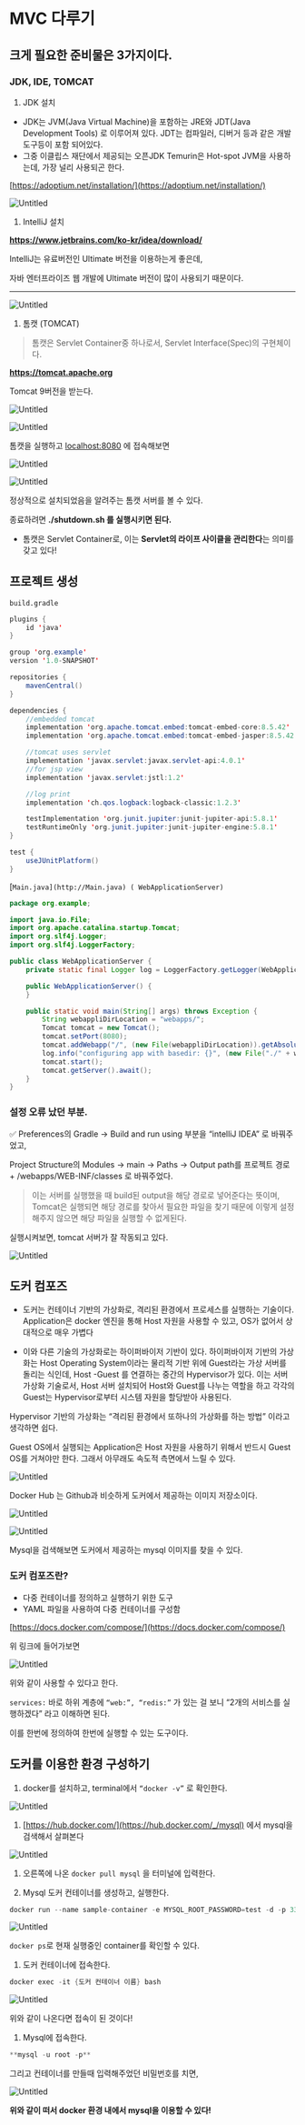 # MVC 다루기

## 크게 필요한 준비물은 3가지이다.

### JDK, IDE, TOMCAT

1. JDK 설치

- JDK는 JVM(Java Virtual Machine)을 포함하는 JRE와 JDT(Java  Development Tools) 로 이루어져 있다. JDT는 컴파일러,  디버거 등과 같은 개발 도구등이 포함 되어있다.
- 그중 이클립스 재단에서 제공되는 오픈JDK Temurin은 Hot-spot JVM을 사용하는데,
가장 널리 사용되곤 한다.

[https://adoptium.net/installation/](https://adoptium.net/installation/) 

![Untitled](MVC%20%E1%84%83%E1%85%A1%E1%84%85%E1%85%AE%E1%84%80%E1%85%B5%20bcb817ebbc154343acf956995937c3f8/Untitled.png)

1. IntelliJ 설치 

**https://www.jetbrains.com/ko-kr/idea/download/**

IntelliJ는 유료버전인 Ultimate 버전을 이용하는게 좋은데,

자바 엔터프라이즈 웹 개발에 Ultimate 버전이 많이 사용되기 때문이다. 
****

![Untitled](MVC%20%E1%84%83%E1%85%A1%E1%84%85%E1%85%AE%E1%84%80%E1%85%B5%20bcb817ebbc154343acf956995937c3f8/Untitled%201.png)

1. 톰캣 (TOMCAT)

> 톰캣은 Servlet Container중 하나로서, 
Servlet Interface(Spec)의 구현체이다.
> 

**https://tomcat.apache.org**

Tomcat 9버전을 받는다.

![Untitled](MVC%20%E1%84%83%E1%85%A1%E1%84%85%E1%85%AE%E1%84%80%E1%85%B5%20bcb817ebbc154343acf956995937c3f8/Untitled%202.png)

![Untitled](MVC%20%E1%84%83%E1%85%A1%E1%84%85%E1%85%AE%E1%84%80%E1%85%B5%20bcb817ebbc154343acf956995937c3f8/Untitled%203.png)

톰캣을 실행하고 [localhost:8080](http://localhost:8080) 에 접속해보면

![Untitled](MVC%20%E1%84%83%E1%85%A1%E1%84%85%E1%85%AE%E1%84%80%E1%85%B5%20bcb817ebbc154343acf956995937c3f8/Untitled%204.png)

![Untitled](MVC%20%E1%84%83%E1%85%A1%E1%84%85%E1%85%AE%E1%84%80%E1%85%B5%20bcb817ebbc154343acf956995937c3f8/Untitled%205.png)

 정상적으로 설치되었음을 알려주는 톰캣 서버를 볼 수 있다.

종료하려면 **./shutdown.sh 를 실행시키면 된다.**

- 톰캣은 Servlet Container로, 이는 **Servlet의 라이프 사이클을 관리한다**는 의미를 갖고 있다!

## 프로젝트 생성

`build.gradle`

```java
plugins {
    id 'java'
}

group 'org.example'
version '1.0-SNAPSHOT'

repositories {
    mavenCentral()
}

dependencies {
    //embedded tomcat
    implementation 'org.apache.tomcat.embed:tomcat-embed-core:8.5.42'
    implementation 'org.apache.tomcat.embed:tomcat-embed-jasper:8.5.42'

    //tomcat uses servlet
    implementation 'javax.servlet:javax.servlet-api:4.0.1'
    //for jsp view
    implementation 'javax.servlet:jstl:1.2'

    //log print
    implementation 'ch.qos.logback:logback-classic:1.2.3'

    testImplementation 'org.junit.jupiter:junit-jupiter-api:5.8.1'
    testRuntimeOnly 'org.junit.jupiter:junit-jupiter-engine:5.8.1'
}

test {
    useJUnitPlatform()
}
```

[`Main.java](http://Main.java) ( WebApplicationServer)`

```java
package org.example;

import java.io.File;
import org.apache.catalina.startup.Tomcat;
import org.slf4j.Logger;
import org.slf4j.LoggerFactory;

public class WebApplicationServer {
    private static final Logger log = LoggerFactory.getLogger(WebApplicationServer.class);

    public WebApplicationServer() {
    }

    public static void main(String[] args) throws Exception {
        String webappliDirLocation = "webapps/";
        Tomcat tomcat = new Tomcat();
        tomcat.setPort(8080);
        tomcat.addWebapp("/", (new File(webappliDirLocation)).getAbsolutePath());
        log.info("configuring app with basedir: {}", (new File("./" + webappliDirLocation)).getAbsolutePath());
        tomcat.start();
        tomcat.getServer().await();
    }
}
```

### 설정 오류 났던 부분.

<aside>
✅ Preferences의 Gradle → Build and run using 부분을 “intelliJ IDEA” 로 바꿔주었고,

Project Structure의 Modules → main → Paths → Output path를 프로젝트 경로 + /webapps/WEB-INF/classes 로 바꿔주었다.

</aside>

> 이는 서버를 실행했을 때 build된 output을 해당 경로로 넣어준다는 뜻이며,
Tomcat은 실행되면 해당 경로를 찾아서 필요한 파일을 찾기 때문에 이렇게 설정해주지 않으면 해당 파일을 실행할 수 없게된다.
> 

실행시켜보면, tomcat 서버가 잘 작동되고 있다.

![Untitled](MVC%20%E1%84%83%E1%85%A1%E1%84%85%E1%85%AE%E1%84%80%E1%85%B5%20bcb817ebbc154343acf956995937c3f8/Untitled%206.png)

## 도커 컴포즈

- 도커는 컨테이너 기반의 가상화로,  격리된 환경에서 프로세스를 실행하는 기술이다.
Application은 docker 엔진을 통해 Host 자원을 사용할 수 있고,
OS가 없어서 상대적으로 매우 가볍다

- 이와 다른 기술의 가상화로는 하이퍼바이저 기반이 있다. 하이퍼바이저 기반의 가상화는 
Host Operating System이라는 물리적 기반 위에 Guest라는 가상 서버를 돌리는 식인데,
Host -Guest 를 연결하는 중간의 Hypervisor가 있다. 
이는 서버 가상화 기술로서, Host 서버 설치되어 Host와 Guest를 나누는 역할을 하고
각각의 Guest는 Hypervisor로부터 시스템 자원을 할당받아 사용된다.

Hypervisor 기반의 가상화는 “격리된 환경에서 또하나의 가상화를 하는 방법” 이라고 생각하면 쉽다.

Guest OS에서 실행되는 Application은 Host 자원을 사용하기 위해서 반드시 Guest OS를 거쳐야만 한다.
그래서 아무래도 속도적 측면에서 느릴 수 있다.

![Untitled](MVC%20%E1%84%83%E1%85%A1%E1%84%85%E1%85%AE%E1%84%80%E1%85%B5%20bcb817ebbc154343acf956995937c3f8/Untitled%207.png)

Docker Hub 는 Github과 비슷하게 도커에서 제공하는 이미지 저장소이다.

![Untitled](MVC%20%E1%84%83%E1%85%A1%E1%84%85%E1%85%AE%E1%84%80%E1%85%B5%20bcb817ebbc154343acf956995937c3f8/Untitled%208.png)

![Untitled](MVC%20%E1%84%83%E1%85%A1%E1%84%85%E1%85%AE%E1%84%80%E1%85%B5%20bcb817ebbc154343acf956995937c3f8/Untitled%209.png)

Mysql을 검색해보면 도커에서 제공하는 mysql 이미지를 찾을 수 있다.

### 도커 컴포즈란?

- 다중 컨테이너를 정의하고 실행하기 위한 도구
- YAML 파일을 사용하여 다중 컨테이너를 구성함

[https://docs.docker.com/compose/](https://docs.docker.com/compose/)

위 링크에 들어가보면

![Untitled](MVC%20%E1%84%83%E1%85%A1%E1%84%85%E1%85%AE%E1%84%80%E1%85%B5%20bcb817ebbc154343acf956995937c3f8/Untitled%2010.png)

위와 같이 사용할 수 있다고 한다.

`services:` 바로 하위 계층에 `“web:”, “redis:”` 가 있는 걸 보니 “2개의 서비스를 실행하겠다” 라고 이해하면 된다.

이를 한번에 정의하여 한번에 실행할 수 있는 도구이다.

## 도커를 이용한 환경 구성하기

1. docker를 설치하고, terminal에서 `“docker -v”` 로 확인한다.

![Untitled](MVC%20%E1%84%83%E1%85%A1%E1%84%85%E1%85%AE%E1%84%80%E1%85%B5%20bcb817ebbc154343acf956995937c3f8/Untitled%2011.png)

1. [https://hub.docker.com/](https://hub.docker.com/_/mysql) 에서 mysql을 검색해서 살펴본다

![Untitled](MVC%20%E1%84%83%E1%85%A1%E1%84%85%E1%85%AE%E1%84%80%E1%85%B5%20bcb817ebbc154343acf956995937c3f8/Untitled%2012.png)

1. 오른쪽에 나온 `docker pull mysql` 을 터미널에 입력한다.

1. Mysql 도커 컨테이너를 생성하고, 실행한다.

```java
docker run --name sample-container -e MYSQL_ROOT_PASSWORD=test -d -p 3305:3305 mysql: {version}
```

![Untitled](MVC%20%E1%84%83%E1%85%A1%E1%84%85%E1%85%AE%E1%84%80%E1%85%B5%20bcb817ebbc154343acf956995937c3f8/Untitled%2013.png)

`docker ps`로  현재 실행중인 container를 확인할 수 있다.

1. 도커 컨테이너에 접속한다.

```java
docker exec -it {도커 컨테이너 이름} bash
```

![Untitled](MVC%20%E1%84%83%E1%85%A1%E1%84%85%E1%85%AE%E1%84%80%E1%85%B5%20bcb817ebbc154343acf956995937c3f8/Untitled%2014.png)

위와 같이 나온다면 접속이 된 것이다!

1. Mysql에 접속한다.

```java
**mysql -u root -p**
```

그리고 컨테이너를 만들때 입력해주었던 비밀번호를 치면,

![Untitled](MVC%20%E1%84%83%E1%85%A1%E1%84%85%E1%85%AE%E1%84%80%E1%85%B5%20bcb817ebbc154343acf956995937c3f8/Untitled%2015.png)

**위와 같이 떠서 docker 환경 내에서 mysql을 이용할 수 있다!**